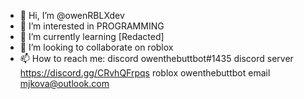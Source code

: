 - 👋 Hi, I’m @owenRBLXdev
- 👀 I’m interested in PROGRAMMING
- 🌱 I’m currently learning [Redacted]
- 💞️ I’m looking to collaborate on roblox
- 📫 How to reach me:
discord owenthebuttbot#1435
discord server https://discord.gg/CRvhQFrpqs
roblox owenthebuttbot
email mjkova@outlook.com

<!---
owenRBLXdev/owenRBLXdev is a ✨ special ✨ repository because its `README.md` (this file) appears on your GitHub profile.
You can click the Preview link to take a look at your changes.
--->
